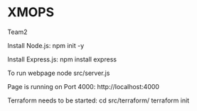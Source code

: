 # XMOPS
Team2


Install Node.js:
npm init -y

Install Express.js:
npm install express

To run webpage
node src/server.js

Page is running on Port 4000:
http://localhost:4000

Terraform needs to be started:
cd src/terraform/
terraform init
